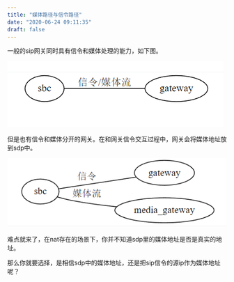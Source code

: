 ```yaml
---
title: "媒体路径与信令路径"
date: "2020-06-24 09:11:35"
draft: false
---
```


一般的sip网关同时具有信令和媒体处理的能力，如下图。


![](2022-10-30-21-21-51.png)

但是也有信令和媒体分开的网关。在和网关信令交互过程中，网关会将媒体地址放到sdp中。

![](2022-10-30-21-22-02.png)

难点就来了，在nat存在的场景下，你并不知道sdp里的媒体地址是否是真实的地址。

那么你就要选择，是相信sdp中的媒体地址，还是把sip信令的源ip作为媒体地址呢？



